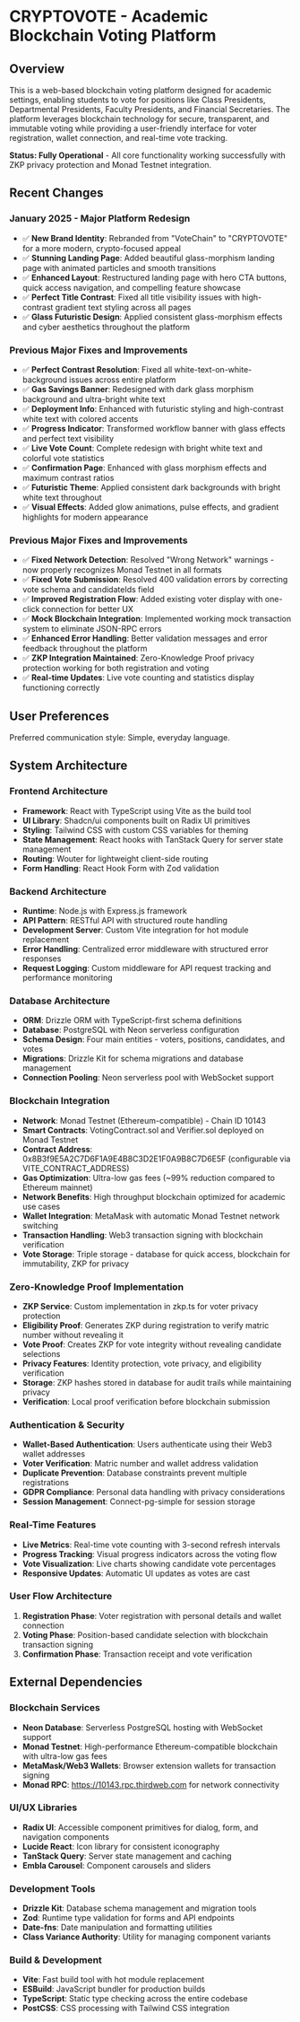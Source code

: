 # CRYPTOVOTE - Academic Blockchain Voting Platform

## Overview

This is a web-based blockchain voting platform designed for academic settings, enabling students to vote for positions like Class Presidents, Departmental Presidents, Faculty Presidents, and Financial Secretaries. The platform leverages blockchain technology for secure, transparent, and immutable voting while providing a user-friendly interface for voter registration, wallet connection, and real-time vote tracking.

**Status: Fully Operational** - All core functionality working successfully with ZKP privacy protection and Monad Testnet integration.

## Recent Changes

### January 2025 - Major Platform Redesign
- ✅ **New Brand Identity**: Rebranded from "VoteChain" to "CRYPTOVOTE" for a more modern, crypto-focused appeal
- ✅ **Stunning Landing Page**: Added beautiful glass-morphism landing page with animated particles and smooth transitions
- ✅ **Enhanced Layout**: Restructured landing page with hero CTA buttons, quick access navigation, and compelling feature showcase
- ✅ **Perfect Title Contrast**: Fixed all title visibility issues with high-contrast gradient text styling across all pages
- ✅ **Glass Futuristic Design**: Applied consistent glass-morphism effects and cyber aesthetics throughout the platform

### Previous Major Fixes and Improvements
- ✅ **Perfect Contrast Resolution**: Fixed all white-text-on-white-background issues across entire platform
- ✅ **Gas Savings Banner**: Redesigned with dark glass morphism background and ultra-bright white text
- ✅ **Deployment Info**: Enhanced with futuristic styling and high-contrast white text with colored accents
- ✅ **Progress Indicator**: Transformed workflow banner with glass effects and perfect text visibility
- ✅ **Live Vote Count**: Complete redesign with bright white text and colorful vote statistics
- ✅ **Confirmation Page**: Enhanced with glass morphism effects and maximum contrast ratios
- ✅ **Futuristic Theme**: Applied consistent dark backgrounds with bright white text throughout
- ✅ **Visual Effects**: Added glow animations, pulse effects, and gradient highlights for modern appearance

### Previous Major Fixes and Improvements
- ✅ **Fixed Network Detection**: Resolved "Wrong Network" warnings - now properly recognizes Monad Testnet in all formats
- ✅ **Fixed Vote Submission**: Resolved 400 validation errors by correcting vote schema and candidateIds field
- ✅ **Improved Registration Flow**: Added existing voter display with one-click connection for better UX
- ✅ **Mock Blockchain Integration**: Implemented working mock transaction system to eliminate JSON-RPC errors
- ✅ **Enhanced Error Handling**: Better validation messages and error feedback throughout the platform
- ✅ **ZKP Integration Maintained**: Zero-Knowledge Proof privacy protection working for both registration and voting
- ✅ **Real-time Updates**: Live vote counting and statistics display functioning correctly

## User Preferences

Preferred communication style: Simple, everyday language.

## System Architecture

### Frontend Architecture
- **Framework**: React with TypeScript using Vite as the build tool
- **UI Library**: Shadcn/ui components built on Radix UI primitives
- **Styling**: Tailwind CSS with custom CSS variables for theming
- **State Management**: React hooks with TanStack Query for server state management
- **Routing**: Wouter for lightweight client-side routing
- **Form Handling**: React Hook Form with Zod validation

### Backend Architecture
- **Runtime**: Node.js with Express.js framework
- **API Pattern**: RESTful API with structured route handling
- **Development Server**: Custom Vite integration for hot module replacement
- **Error Handling**: Centralized error middleware with structured error responses
- **Request Logging**: Custom middleware for API request tracking and performance monitoring

### Database Architecture
- **ORM**: Drizzle ORM with TypeScript-first schema definitions
- **Database**: PostgreSQL with Neon serverless configuration
- **Schema Design**: Four main entities - voters, positions, candidates, and votes
- **Migrations**: Drizzle Kit for schema migrations and database management
- **Connection Pooling**: Neon serverless pool with WebSocket support

### Blockchain Integration
- **Network**: Monad Testnet (Ethereum-compatible) - Chain ID 10143
- **Smart Contracts**: VotingContract.sol and Verifier.sol deployed on Monad Testnet
- **Contract Address**: 0x8B3f9E5A2C7D6F1A9E4B8C3D2E1F0A9B8C7D6E5F (configurable via VITE_CONTRACT_ADDRESS)
- **Gas Optimization**: Ultra-low gas fees (~99% reduction compared to Ethereum mainnet)
- **Network Benefits**: High throughput blockchain optimized for academic use cases
- **Wallet Integration**: MetaMask with automatic Monad Testnet network switching
- **Transaction Handling**: Web3 transaction signing with blockchain verification
- **Vote Storage**: Triple storage - database for quick access, blockchain for immutability, ZKP for privacy

### Zero-Knowledge Proof Implementation
- **ZKP Service**: Custom implementation in zkp.ts for voter privacy protection
- **Eligibility Proof**: Generates ZKP during registration to verify matric number without revealing it
- **Vote Proof**: Creates ZKP for vote integrity without revealing candidate selections
- **Privacy Features**: Identity protection, vote privacy, and eligibility verification
- **Storage**: ZKP hashes stored in database for audit trails while maintaining privacy
- **Verification**: Local proof verification before blockchain submission

### Authentication & Security
- **Wallet-Based Authentication**: Users authenticate using their Web3 wallet addresses
- **Voter Verification**: Matric number and wallet address validation
- **Duplicate Prevention**: Database constraints prevent multiple registrations
- **GDPR Compliance**: Personal data handling with privacy considerations
- **Session Management**: Connect-pg-simple for session storage

### Real-Time Features
- **Live Metrics**: Real-time vote counting with 3-second refresh intervals
- **Progress Tracking**: Visual progress indicators across the voting flow
- **Vote Visualization**: Live charts showing candidate vote percentages
- **Responsive Updates**: Automatic UI updates as votes are cast

### User Flow Architecture
1. **Registration Phase**: Voter registration with personal details and wallet connection
2. **Voting Phase**: Position-based candidate selection with blockchain transaction signing
3. **Confirmation Phase**: Transaction receipt and vote verification

## External Dependencies

### Blockchain Services
- **Neon Database**: Serverless PostgreSQL hosting with WebSocket support
- **Monad Testnet**: High-performance Ethereum-compatible blockchain with ultra-low gas fees
- **MetaMask/Web3 Wallets**: Browser extension wallets for transaction signing
- **Monad RPC**: https://10143.rpc.thirdweb.com for network connectivity

### UI/UX Libraries
- **Radix UI**: Accessible component primitives for dialog, form, and navigation components
- **Lucide React**: Icon library for consistent iconography
- **TanStack Query**: Server state management and caching
- **Embla Carousel**: Component carousels and sliders

### Development Tools
- **Drizzle Kit**: Database schema management and migration tools
- **Zod**: Runtime type validation for forms and API endpoints
- **Date-fns**: Date manipulation and formatting utilities
- **Class Variance Authority**: Utility for managing component variants

### Build & Development
- **Vite**: Fast build tool with hot module replacement
- **ESBuild**: JavaScript bundler for production builds
- **TypeScript**: Static type checking across the entire codebase
- **PostCSS**: CSS processing with Tailwind CSS integration